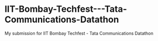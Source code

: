 # IIT-Bombay-Techfest---Tata-Communications-Datathon
My submission for IIT Bombay Techfest - Tata Communications Datathon
